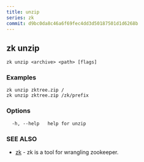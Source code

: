 ```yaml
---
title: unzip
series: zk
commit: d9bc0da8c46a6f69fec4dd3d50187501d1d6268b
---
```

## zk unzip



```
zk unzip <archive> <path> [flags]
```

### Examples

```
zk unzip zktree.zip /
zk unzip zktree.zip /zk/prefix
```

### Options

```
  -h, --help   help for unzip
```

### SEE ALSO

* [zk](../)	 - zk is a tool for wrangling zookeeper.

